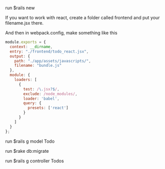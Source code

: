 run $rails new <filename>

If you want to work with react, create a folder called frontend and put your filename.jsx there.

And then in webpack.config, make something like this
```JavaScript
module.exports = {
  context: __dirname,
  entry: "./frontend/todo_react.jsx",
  output: {
    path: "./app/assets/javascripts/",
    filename: "bundle.js"
  },
  module: {
    loaders: [
      {
        test: /\.jsx?$/,
        exclude: /node_modules/,
        loader: 'babel',
        query: {
          presets: ['react']
        }
      }
    ]
  }
};
```

run $rails g model Todo

run $rake db:migrate

run $rails g controller Todos
